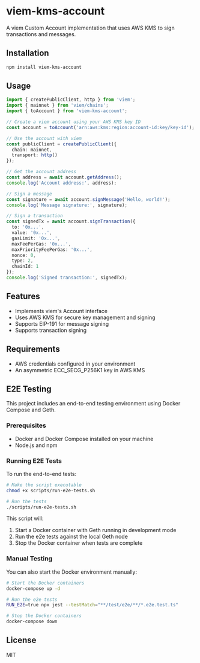 # viem-kms-account

A viem Custom Account implementation that uses AWS KMS to sign transactions and messages.

## Installation

```bash
npm install viem-kms-account
```

## Usage

```typescript
import { createPublicClient, http } from 'viem';
import { mainnet } from 'viem/chains';
import { toAccount } from 'viem-kms-account';

// Create a viem account using your AWS KMS key ID
const account = toAccount('arn:aws:kms:region:account-id:key/key-id');

// Use the account with viem
const publicClient = createPublicClient({
  chain: mainnet,
  transport: http()
});

// Get the account address
const address = await account.getAddress();
console.log('Account address:', address);

// Sign a message
const signature = await account.signMessage('Hello, world!');
console.log('Message signature:', signature);

// Sign a transaction
const signedTx = await account.signTransaction({
  to: '0x...',
  value: '0x...',
  gasLimit: '0x...',
  maxFeePerGas: '0x...',
  maxPriorityFeePerGas: '0x...',
  nonce: 0,
  type: 2,
  chainId: 1
});
console.log('Signed transaction:', signedTx);
```

## Features

- Implements viem's Account interface
- Uses AWS KMS for secure key management and signing
- Supports EIP-191 for message signing
- Supports transaction signing

## Requirements

- AWS credentials configured in your environment
- An asymmetric ECC_SECG_P256K1 key in AWS KMS

## E2E Testing

This project includes an end-to-end testing environment using Docker Compose and Geth.

### Prerequisites

- Docker and Docker Compose installed on your machine
- Node.js and npm

### Running E2E Tests

To run the end-to-end tests:

```bash
# Make the script executable
chmod +x scripts/run-e2e-tests.sh

# Run the tests
./scripts/run-e2e-tests.sh
```

This script will:
1. Start a Docker container with Geth running in development mode
2. Run the e2e tests against the local Geth node
3. Stop the Docker container when tests are complete

### Manual Testing

You can also start the Docker environment manually:

```bash
# Start the Docker containers
docker-compose up -d

# Run the e2e tests
RUN_E2E=true npx jest --testMatch="**/test/e2e/**/*.e2e.test.ts"

# Stop the Docker containers
docker-compose down
```

## License

MIT
